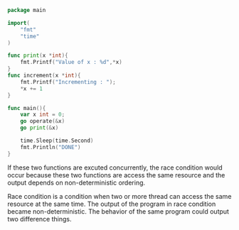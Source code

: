 ```go
package main

import(
	"fmt"
	"time"
) 

func print(x *int){
	fmt.Printf("Value of x : %d",*x)
}
func increment(x *int){
	fmt.Printf("Incrementing : ");
	*x += 1
}

func main(){
	var x int = 0;
	go operate(&x)
	go print(&x)

	time.Sleep(time.Second)
    fmt.Println("DONE")
}
```

If these two functions are excuted concurrently, the race condition would occur because these two functions are access the same resource and the output depends on non-deterministic ordering. 

Race condition is a condition when two or more thread can access the same resource at the same time. The output of the program in race condition became non-deterministic. The behavior of the same program could output two difference things.

